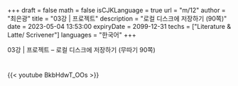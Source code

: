 +++
draft = false
math = false
isCJKLanguage = true
url = "m/12"
author = "최은광"
title = "03강 | 프로젝트"
description = "로컬 디스크에 저장하기 (90쪽)"
date = 2023-05-04 13:53:00
expiryDate = 2099-12-31
techs = ["Literature & Latte/ Scrivener"]
languages = "한국어"
+++

03강 | 프로젝트 – 로컬 디스크에 저장하기 (무따기 90쪽)

<!--more--> 

#

{{< youtube BkbHdwT_OOs >}}

#
